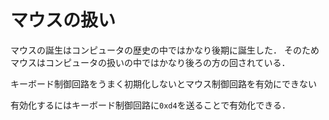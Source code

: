 # マウスの扱い

マウスの誕生はコンピュータの歴史の中ではかなり後期に誕生した．
そのためマウスはコンピュータの扱いの中ではかなり後ろの方の回されている．

キーボード制御回路をうまく初期化しないとマウス制御回路を有効にできない

有効化するにはキーボード制御回路に`0xd4`を送ることで有効化できる．



